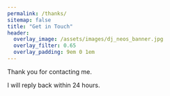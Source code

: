 ```yaml
---
permalink: /thanks/
sitemap: false
title: "Get in Touch"
header:
  overlay_image: /assets/images/dj_neos_banner.jpg
  overlay_filter: 0.65
  overlay_padding: 9em 0 1em
---
```


Thank you for contacting me.

I will reply back within 24 hours.
